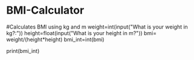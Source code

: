# BMI-Calculator
#Calculates BMI using kg and m
weight=int(input("What is your weight in kg?:"))
height=float(input("What is your height in m?"))
bmi= weight/(height*height)
bmi_int=int(bmi)

print(bmi_int)
